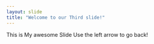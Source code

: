 ```yaml
---
layout: slide
title: "Welcome to our Third slide!"
---
```

This is My awesome Slide 
Use the left arrow to go back!
